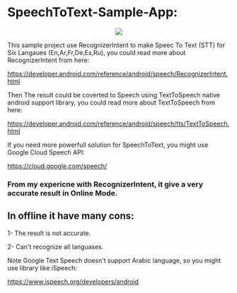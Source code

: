 # SpeechToText-Sample-App:



<p align="center">
  <img src="https://user-images.githubusercontent.com/30336005/35769519-f0365cb6-0914-11e8-93d2-d170225779b9.png"/>
</p>

This sample project use RecognizerIntent to make Speec To Text (STT) for Six Langaues (En,Ar,Fr,De,Es,Ru), you could read more about RecognizerIntent from here:

https://developer.android.com/reference/android/speech/RecognizerIntent.html

Then The result could be coverted to Speech using TextToSpeech native android support library, you could read more about TextToSpeech from here:

https://developer.android.com/reference/android/speech/tts/TextToSpeech.html

If you need more powerfull solution for SpeechToText, you might use Google Cloud Speech API:

https://cloud.google.com/speech/

### From my expericne with RecognizerIntent, it give a very accurate result in Online Mode.

In offline it have many cons:
-------

1- The result is not accurate.

2- Can't recognize all languases.


Note Google Text Speech doesn't support Arabic language, so you might use library like iSpeech:

https://www.ispeech.org/developers/android




